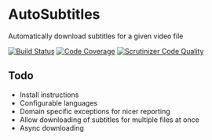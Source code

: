 # AutoSubtitles
Automatically download subtitles for a given video file

[![Build Status](https://travis-ci.org/PtrTn/AutoSubtitles.svg?branch=master)](https://travis-ci.org/PtrTn/AutoSubtitles)
[![Code Coverage](https://scrutinizer-ci.com/g/PtrTn/AutoSubtitles/badges/coverage.png?b=master)](https://scrutinizer-ci.com/g/PtrTn/AutoSubtitles/?branch=master)
[![Scrutinizer Code Quality](https://scrutinizer-ci.com/g/PtrTn/AutoSubtitles/badges/quality-score.png?b=master)](https://scrutinizer-ci.com/g/PtrTn/AutoSubtitles/?branch=master)

## Todo
- Install instructions
- Configurable languages
- Domain specific exceptions for nicer reporting
- Allow downloading of subtitles for multiple files at once
- Async downloading
